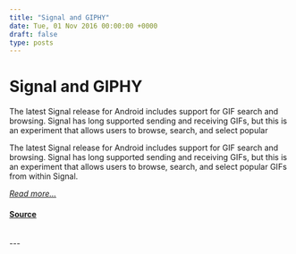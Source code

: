 ```yaml
---
title: "Signal and GIPHY"
date: Tue, 01 Nov 2016 00:00:00 +0000
draft: false
type: posts
---
```

# Signal and GIPHY





 The latest Signal release for Android includes support for GIF search and browsing. Signal has long supported sending and receiving GIFs, but this is an experiment that allows users to browse, search, and select popular

The latest Signal release for Android includes support for GIF search and browsing. Signal has long supported sending and receiving GIFs, but this is an experiment that allows users to browse, search, and select popular GIFs from within Signal.

 

[_Read more..._](https://signal.org/blog/giphy-experiment/)

#### [Source](https://signal.org/blog/giphy-experiment/)

<br/>
---
